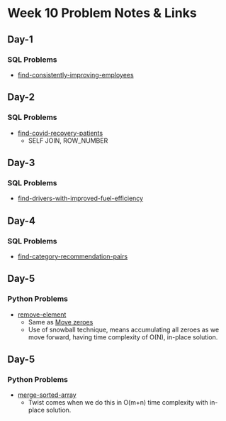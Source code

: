 # Week 10 Problem Notes & Links

## Day-1
### SQL Problems
- [find-consistently-improving-employees](https://leetcode.com/problems/find-consistently-improving-employees/description/)

## Day-2
### SQL Problems
- [find-covid-recovery-patients](https://leetcode.com/problems/find-covid-recovery-patients/description/)
    + SELF JOIN, ROW_NUMBER

## Day-3
### SQL Problems
- [find-drivers-with-improved-fuel-efficiency](https://leetcode.com/problems/find-drivers-with-improved-fuel-efficiency/)

## Day-4
### SQL Problems
- [find-category-recommendation-pairs](https://leetcode.com/problems/find-category-recommendation-pairs/description/)

## Day-5
### Python Problems
- [remove-element](https://leetcode.com/problems/remove-element/description/)
    + Same as [Move zeroes](https://leetcode.com/problems/move-zeroes/)
    + Use of snowball technique, means accumulating all zeroes as we move forward, having time complexity of O(N), in-place solution.

## Day-5
### Python Problems
- [merge-sorted-array](https://leetcode.com/problems/merge-sorted-array/description/)
    + Twist comes when we do this in O(m+n) time complexity with in-place solution.
    